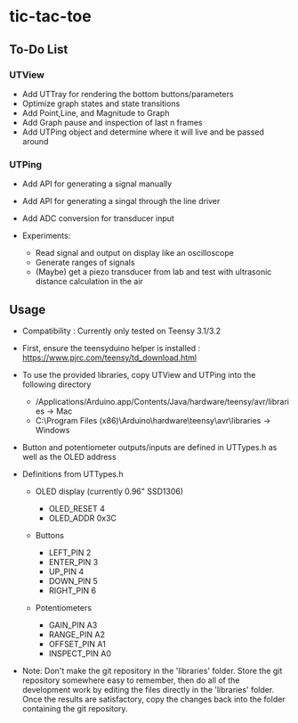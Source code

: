 tic-tac-toe
===========

To-Do List
----------

### UTView
- Add UTTray for rendering the bottom buttons/parameters
- Optimize graph states and state transitions
- Add Point,Line, and Magnitude to Graph
- Add Graph pause and inspection of last n frames
- Add UTPing object and determine where it will live
  and be passed around

### UTPing
- Add API for generating a signal manually
- Add API for generating a singal through the line driver
- Add ADC conversion for transducer input

- Experiments:
  - Read signal and output on display like an oscilloscope
  - Generate ranges of signals
  - (Maybe) get a piezo transducer from lab and test with
    ultrasonic distance calculation in the air


Usage
-----
- Compatibility : Currently only tested on Teensy 3.1/3.2
- First, ensure the teensyduino helper is installed : https://www.pjrc.com/teensy/td_download.html
- To use the provided libraries, copy UTView and UTPing into the following directory
  - /Applications/Arduino.app/Contents/Java/hardware/teensy/avr/libraries -> Mac
  - C:\Program Files (x86)\Arduino\hardware\teensy\avr\libraries -> Windows
- Button and potentiometer outputs/inputs are defined in UTTypes.h as well as the OLED address

- Definitions from UTTypes.h

  - OLED display (currently 0.96" SSD1306)
    - OLED_RESET  4
    - OLED_ADDR   0x3C
  
  - Buttons
    - LEFT_PIN 2
    - ENTER_PIN 3
    - UP_PIN 4
    - DOWN_PIN 5
    - RIGHT_PIN 6

  - Potentiometers
    - GAIN_PIN A3
    - RANGE_PIN A2
    - OFFSET_PIN A1
    - INSPECT_PIN A0
  
  
- Note: Don't make the git repository in the 'libraries' folder. Store the git repository somewhere
  easy to remember, then do all of the development work by editing the files directly in the 'libraries'
  folder. Once the results are satisfactory, copy the changes back into the folder containing the git
  repository.
